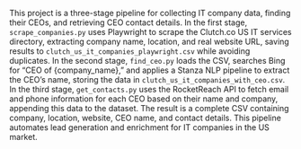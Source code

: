 This project is a three-stage pipeline for collecting IT company data, finding their CEOs, and retrieving CEO contact details. In the first stage, `scrape_companies.py` uses Playwright to scrape the Clutch.co US IT services directory, extracting company name, location, and real website URL, saving results to `clutch_us_it_companies_playwright.csv` while avoiding duplicates. In the second stage, `find_ceo.py` loads the CSV, searches Bing for “CEO of {company\_name},” and applies a Stanza NLP pipeline to extract the CEO’s name, storing the data in `clutch_us_it_companies_with_ceo.csv`. In the third stage, `get_contacts.py` uses the RocketReach API to fetch email and phone information for each CEO based on their name and company, appending this data to the dataset. The result is a complete CSV containing company, location, website, CEO name, and contact details. This pipeline automates lead generation and enrichment for IT companies in the US market.
